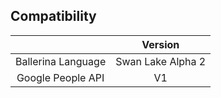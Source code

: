 
## Compatibility

|                               |      	      Version             |
| :---------------------------: | :-----------------------------: |
|      Ballerina Language       |        Swan Lake Alpha 2  	  |
|      Google People API        |                V1               |

